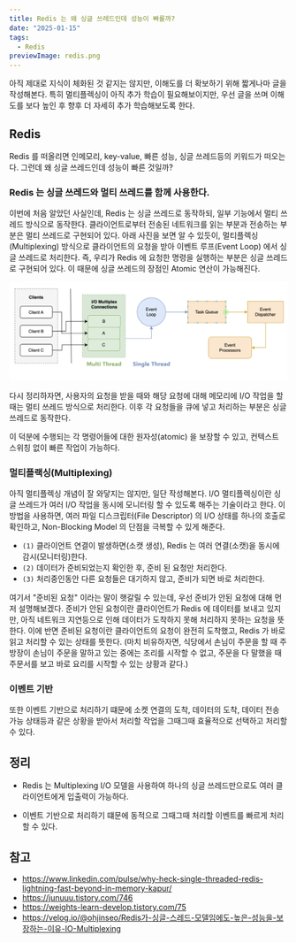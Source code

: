 ```yaml
---
title: Redis 는 왜 싱글 쓰레드인데 성능이 빠를까?
date: "2025-01-15"
tags:
  - Redis
previewImage: redis.png
---
```


아직 제대로 지식이 체화된 것 같지는 않지만, 이해도를 더 확보하기 위해 짧게나마 글을 작성해본다. 특히 멀티플렉싱이 아직 추가 학습이 필요해보이지만, 우선 글을 쓰며 이해도를 보다 높인 후 향후 더 자세히 추가 학습해보도록 한다.

## Redis

Redis 를 떠올리면 인메모리, key-value, 빠른 성능, 싱글 쓰레드등의 키워드가 떠오는다. 그런데 왜 싱글 쓰레드인데 성능이 빠른 것일까?

### Redis 는 싱글 쓰레드와 멀티 쓰레드를 함께 사용한다.

이번에 처음 알았던 사실인데, Redis 는 싱글 쓰레드로 동작하되, 일부 기능에서 멀티 쓰레드 방식으로 동작한다. 클라이언트로부터 전송된 네트워크를 읽는 부분과 전송하는 부분은 멀티 쓰레드로 구현되어 있다. 아래 사진을 보면 알 수 있듯이, 멀티플렉싱(Multiplexing) 방식으로 클라이언트의 요청을 받아 이벤트 루프(Event Loop) 에서 싱글 쓰레드로 처리한다. 즉, 우리가 Redis 에 요청한 명령을 실행하는 부분은 싱글 쓰레드로 구현되어 있다. 이 때문에 싱글 쓰레드의 장점인 Atomic 연산이 가능해진다.

![alt text](image.png)

다시 정리하자면, 사용자의 요청을 받을 때와 해당 요청에 대해 메모리에 I/O 작업을 할 때는 멀티 쓰레드 방식으로 처리한다. 이후 각 요청들을 큐에 넣고 처리하는 부분은 싱글 쓰레드로 동작한다.

이 덕분에 수행되는 각 명령어들에 대한 원자성(atomic) 을 보장할 수 있고, 컨텍스트 스위칭 없이 빠른 작업이 가능하다.

### 멀티플랙싱(Multiplexing)

아직 멀티플렉싱 개념이 잘 와닿지는 않지만, 일단 작성해본다. I/O 멀티플렉싱이란 싱글 쓰레드가 여러 I/O 작업을 동시에 모니터링 할 수 있도록 해주는 기술이라고 한다. 이 방법을 사용하면, 여러 파일 디스크립터(File Descriptor) 의 I/O 상태를 하나의 호출로 확인하고, Non-Blocking Model 의 단점을 극복할 수 있게 해준다.

- `(1)` 클라이언트 연결이 발생하면(소캣 생성), Redis 는 여러 연결(소캣)을 동시에 감시(모니터링)한다.
- `(2)` 데이터가 준비되었는지 확인한 후, 준비 된 요청만 처리한다.
- `(3)` 처리중인동안 다른 요청들은 대기하지 않고, 준비가 되면 바로 처리한다.

여기서 "준비된 요청" 이라는 말이 햇갈릴 수 있는데, 우선 준비가 안된 요청에 대해 먼저 설명해보겠다. 준비가 안된 요청이란 클라이언트가 Redis 에 데이터를 보내고 있지만, 아직 네트워크 지연등으로 인해 데이터가 도착하지 못해 처리하지 못하는 요청을 뜻한다. 이에 반면 준비된 요청이란 클라이언트의 요청이 완전히 도착했고, Redis 가 바로 읽고 처리할 수 있는 상태를 뜻한다. (마치 비유하자면, 식당에서 손님이 주문을 할 때 주방장이 손님이 주문을 말하고 있는 중에는 조리를 시작할 수 없고, 주문을 다 말했을 때 주문서를 보고 바로 요리를 시작할 수 있는 상황과 같다.)

### 이벤트 기반

또한 이벤트 기반으로 처리하기 떄문에 소켓 연결의 도착, 데이터의 도착, 데이터 전송 가능 상태등과 같은 상황을 받아서 처리할 작업을 그때그때 효율적으로 선택하고 처리할 수 있다.

## 정리

- Redis 는 Multiplexing I/O 모델을 사용하여 하나의 싱글 쓰레드만으로도 여러 클라이언트에게 입출력이 가능하다.

- 이벤트 기반으로 처리하기 떄문에 동적으로 그때그때 처리할 이벤트를 빠르게 처리할 수 있다.

## 참고

- https://www.linkedin.com/pulse/why-heck-single-threaded-redis-lightning-fast-beyond-in-memory-kapur/
- https://junuuu.tistory.com/746
- https://weights-learn-develop.tistory.com/75
- https://velog.io/@ohjinseo/Redis가-싱글-스레드-모델임에도-높은-성능을-보장하는-이유-IO-Multiplexing
